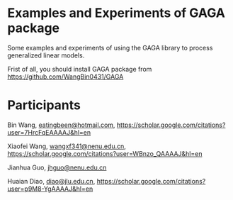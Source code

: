 # Examples and Experiments of GAGA package

Some examples and experiments of using the GAGA library to process generalized linear models.

Frist of all, you should install GAGA package from <https://github.com/WangBin0431/GAGA>

# Participants

Bin Wang, eatingbeen@hotmail.com, <https://scholar.google.com/citations?user=7HrcFqEAAAAJ&hl=en>

Xiaofei Wang, <wangxf341@nenu.edu.cn>, <https://scholar.google.com/citations?user=WBnzo_QAAAAJ&hl=en>

Jianhua Guo, jhguo@nenu.edu.cn

Huaian Diao, diao@jlu.edu.cn, <https://scholar.google.com/citations?user=p9M8-YgAAAAJ&hl=en>
